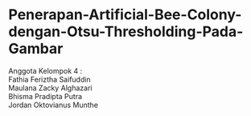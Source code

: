 # Penerapan-Artificial-Bee-Colony-dengan-Otsu-Thresholding-Pada-Gambar
Anggota Kelompok 4 :  
Fathia Feriztha Saifuddin  
Maulana Zacky Alghazari  
Bhisma Pradipta Putra  
Jordan Oktovianus Munthe
